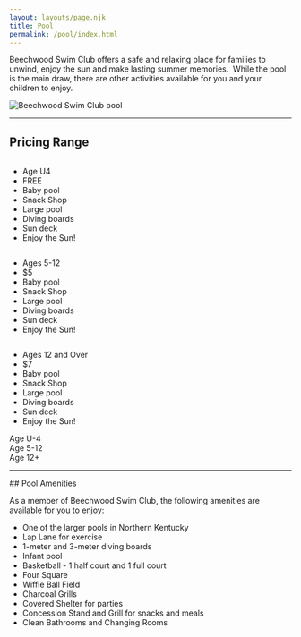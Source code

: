 ```yaml
---
layout: layouts/page.njk
title: Pool
permalink: /pool/index.html
---
```

Beechwood Swim Club offers a safe and relaxing place for families to unwind, enjoy the sun and make lasting summer memories.  While the pool is the main draw, there are other activities available for you and your children to enjoy.

![Beechwood Swim Club pool](/images/pool-pic-1.jpg)

<div><hr></div>

## Pricing Range

<div class="columns">
  <ul class="price">
    <li class="header">Age U4</li>
    <li class="grey">FREE</li>
    <li>Baby pool</li>
    <li>Snack Shop</li>
    <li>Large pool</li>
    <li>Diving boards</li>
    <li>Sun deck</li>
    <li class="grey">Enjoy the Sun!</li>
  </ul>
</div>
<div class="columns">
  <ul class="price">
    <li class="header">Ages 5-12</li>
    <li class="grey">$5</li>
    <li>Baby pool</li>
    <li>Snack Shop</li>
    <li>Large pool</li>
    <li>Diving boards</li>
    <li>Sun deck</li>
    <li class="grey">Enjoy the Sun!</li>
  </ul>
</div>
<div class="columns">
  <ul class="price">
    <li class="header">Ages 12 and Over</li>
    <li class="grey">$7</li>
    <li>Baby pool</li>
    <li>Snack Shop</li>
    <li>Large pool</li>
    <li>Diving boards</li>
    <li>Sun deck</li>
    <li class="grey">Enjoy the Sun!</li>
  </ul>
</div>

<div class="box-flex align-start prices hide">
<div>
Age U-4
</div>
<div>
Age 5-12
</div>
<div>
Age 12+
</div>
</div>

<div><hr></div>
## Pool Amenities

As a member of Beechwood Swim Club, the following amenities are available for you to enjoy:

* One of the larger pools in Northern Kentucky
* Lap Lane for exercise
* 1-meter and 3-meter diving boards
* Infant pool
* Basketball - 1 half court and 1 full court 
* Four Square
* Wiffle Ball Field
* Charcoal Grills
* Covered Shelter for parties
* Concession Stand and Grill for snacks and meals
* Clean Bathrooms and Changing Rooms
